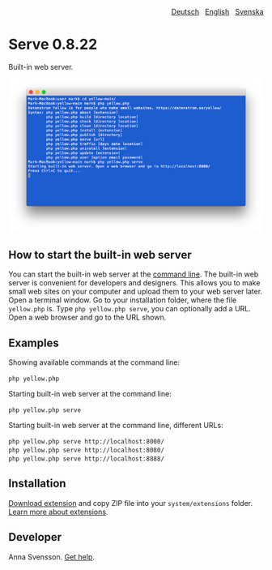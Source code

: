<p align="right"><a href="README-de.md">Deutsch</a> &nbsp; <a href="README.md">English</a> &nbsp; <a href="README-sv.md">Svenska</a></p>

# Serve 0.8.22

Built-in web server.

<p align="center"><img src="serve-screenshot.png?raw=true" alt="Screenshot"></p>

## How to start the built-in web server

You can start the built-in web server at the [command line](https://github.com/annaesvensson/yellow-command). The built-in web server is convenient for developers and designers. This allows you to make small web sites on your computer and upload them to your web server later. Open a terminal window. Go to your installation folder, where the file `yellow.php` is. Type `php yellow.php serve`, you can optionally add a URL. Open a web browser and go to the URL shown.

## Examples

Showing available commands at the command line:

`php yellow.php`

Starting built-in web server at the command line:

`php yellow.php serve`  

Starting built-in web server at the command line, different URLs:

`php yellow.php serve http://localhost:8000/`  
`php yellow.php serve http://localhost:8080/`  
`php yellow.php serve http://localhost:8888/`  

## Installation

[Download extension](https://github.com/annaesvensson/yellow-serve/archive/main.zip) and copy ZIP file into your `system/extensions` folder. [Learn more about extensions](https://github.com/annaesvensson/yellow-update).

## Developer

Anna Svensson. [Get help](https://datenstrom.se/yellow/help/).
